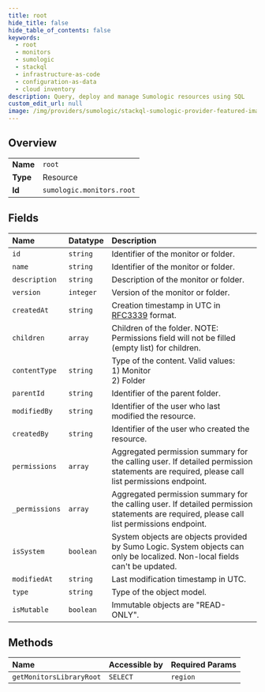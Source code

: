 ```yaml
---
title: root
hide_title: false
hide_table_of_contents: false
keywords:
  - root
  - monitors
  - sumologic    
  - stackql
  - infrastructure-as-code
  - configuration-as-data
  - cloud inventory
description: Query, deploy and manage Sumologic resources using SQL
custom_edit_url: null
image: /img/providers/sumologic/stackql-sumologic-provider-featured-image.png
---
```

  
    

## Overview
<table><tbody>
<tr><td><b>Name</b></td><td><code>root</code></td></tr>
<tr><td><b>Type</b></td><td>Resource</td></tr>
<tr><td><b>Id</b></td><td><code>sumologic.monitors.root</code></td></tr>
</tbody></table>

## Fields
| Name | Datatype | Description |
|:-----|:---------|:------------|
| `id` | `string` | Identifier of the monitor or folder. |
| `name` | `string` | Identifier of the monitor or folder. |
| `description` | `string` | Description of the monitor or folder. |
| `version` | `integer` | Version of the monitor or folder. |
| `createdAt` | `string` | Creation timestamp in UTC in [RFC3339](https://tools.ietf.org/html/rfc3339) format. |
| `children` | `array` | Children of the folder. NOTE: Permissions field will not be filled (empty list) for children. |
| `contentType` | `string` | Type of the content. Valid values:<br />  1) Monitor<br />  2) Folder |
| `parentId` | `string` | Identifier of the parent folder. |
| `modifiedBy` | `string` | Identifier of the user who last modified the resource. |
| `createdBy` | `string` | Identifier of the user who created the resource. |
| `permissions` | `array` | Aggregated permission summary for the calling user. If detailed permission statements are required, please call list permissions endpoint. |
| `_permissions` | `array` | Aggregated permission summary for the calling user. If detailed permission statements are required, please call list permissions endpoint. |
| `isSystem` | `boolean` | System objects are objects provided by Sumo Logic. System objects can only be localized. Non-local fields can't be updated. |
| `modifiedAt` | `string` | Last modification timestamp in UTC. |
| `type` | `string` | Type of the object model. |
| `isMutable` | `boolean` | Immutable objects are "READ-ONLY". |
## Methods
| Name | Accessible by | Required Params |
|:-----|:--------------|:----------------|
| `getMonitorsLibraryRoot` | `SELECT` | `region` |
